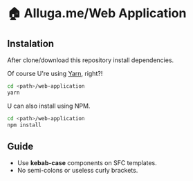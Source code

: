 # :house: Alluga.me/Web Application

## Instalation
After clone/download this repository install dependencies.

Of course U're using [Yarn](https://yarnpkg.com/), right?!

```sh
cd <path>/web-application
yarn
```

U can also install using NPM.

```sh
cd <path>/web-application
npm install
```

## Guide
- Use **kebab-case** components on SFC templates.
- No semi-colons or useless curly brackets.
